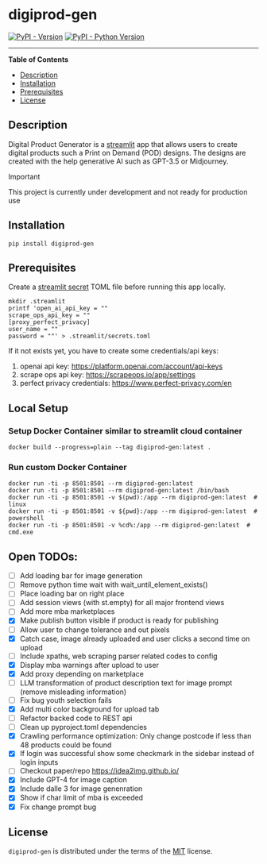 # digiprod-gen

[![PyPI - Version](https://img.shields.io/pypi/v/digiprod-gen.svg)](https://pypi.org/project/digiprod-gen)
[![PyPI - Python Version](https://img.shields.io/pypi/pyversions/digiprod-gen.svg)](https://pypi.org/project/digiprod-gen)

-----

**Table of Contents**

- [Description](#description)
- [Installation](#installation)
- [Prerequisites](#prerequisites)
- [License](#license)

## Description
Digital Product Generator is a [streamlit](https://streamlit.io) app that allows users to create digital products such a Print on Demand (POD) designs.
The designs are created with the help generative AI such as GPT-3.5 or Midjourney.

> [!IMPORTANT]  
> This project is currently under development and not ready for production use

## Installation

```console
pip install digiprod-gen
```

## Prerequisites
Create a [streamlit secret](https://docs.streamlit.io/streamlit-community-cloud/get-started/deploy-an-app/connect-to-data-sources/secrets-management) TOML file before running this app locally.
```console
mkdir .streamlit
printf 'open_ai_api_key = ""
scrape_ops_api_key = ""
[proxy_perfect_privacy]
user_name = ""
password = ""' > .streamlit/secrets.toml
```
If it not exists yet, you have to create some credentials/api keys:
1. openai api key: https://platform.openai.com/account/api-keys
2. scrape ops api key: https://scrapeops.io/app/settings
3. perfect privacy credentials: https://www.perfect-privacy.com/en

## Local Setup
### Setup Docker Container similar to streamlit cloud container
```console
docker build --progress=plain --tag digiprod-gen:latest .
```

### Run custom Docker Container

```console
docker run -ti -p 8501:8501 --rm digiprod-gen:latest
docker run -ti -p 8501:8501 --rm digiprod-gen:latest /bin/bash
docker run -ti -p 8501:8501 -v $(pwd):/app --rm digiprod-gen:latest  # linux
docker run -ti -p 8501:8501 -v ${pwd}:/app --rm digiprod-gen:latest  # powershell
docker run -ti -p 8501:8501 -v %cd%:/app --rm digiprod-gen:latest  # cmd.exe
```


## Open TODOs:

- [ ] Add loading bar for image generation
- [ ] Remove python time wait with wait_until_element_exists()
- [ ] Place loading bar on right place
- [ ] Add session views (with st.empty) for all major frontend views
- [ ] Add more mba marketplaces
- [x] Make publish button visible if product is ready for publishing
- [ ] Allow user to change tolerance and out pixels
- [x] Catch case, image already uploaded and user clicks a second time on upload
- [ ] Include xpaths, web scraping parser related codes to config
- [x] Display mba warnings  after upload to user
- [x] Add proxy depending on marketplace
- [ ] LLM transformation of product description text for image prompt (remove misleading information)
- [ ] Fix bug youth selection fails
- [x] Add multi color background for upload tab
- [ ] Refactor backed code to REST api
- [ ] Clean up pyproject.toml dependencies
- [x] Crawling performance optimization: Only change postcode if less than 48 products could be found  
- [x] If login was successful show some checkmark in the sidebar instead of login inputs
- [ ] Checkout paper/repo https://idea2img.github.io/
- [x] Include GPT-4 for image caption
- [x] Include dalle 3 for image genenration
- [x] Show if char limit of mba is exceeded
- [x] Fix change prompt bug 

## License

`digiprod-gen` is distributed under the terms of the [MIT](https://spdx.org/licenses/MIT.html) license.
